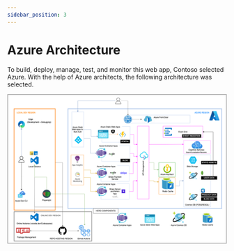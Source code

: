 ```yaml
---
sidebar_position: 3
---
```


# Azure Architecture

To build, deploy, manage, test, and monitor this web app, Contoso selected Azure. With the help of Azure architects, the following architecture was selected.

![](../../../docs/media/architecture-complete.png)
